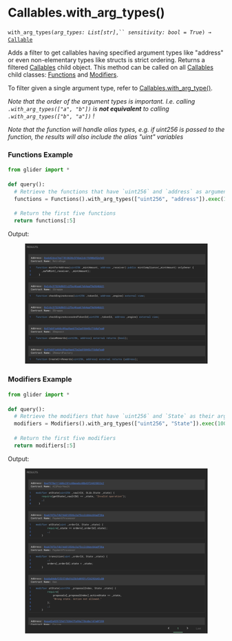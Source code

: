 # Callables.with\_arg\_types()

`with_arg_types(`_`arg_types: List[str]`_`,`` `_`sensitivity: bool = True`_`) →` [`Callable`](./)

Adds a filter to get callables having specified argument types like "address" or even non-elementary types like structs is strict ordering. Returns a filtered [Callables](./) child object. This method can be called on all [Callables](./) child classes: [Functions](functions/) and [Modifiers](modifiers/).

To filter given a single argument type, refer to [Callables.with\_arg\_type()](callables.with_arg_type.md).

_Note that the order of the argument types is important. I.e. calling `.with_arg_types(["a", "b"])` is **not equivalent** to calling `.with_arg_types(["b", "a"])` !_

_Note that the function will handle alias types, e.g. if uint256 is passed to the function, the results will also include the alias "uint" variables_

### Functions Example

```python
from glider import *

def query():
  # Retrieve the functions that have `uint256` and `address` as argument types
  functions = Functions().with_arg_types(["uint256", "address"]).exec(100)

  # Return the first five functions
  return functions[:5]
```

Output:

<figure><img src="../../.gitbook/assets/image (22).png" alt=""><figcaption></figcaption></figure>

### Modifiers Example

```python
from glider import *

def query():
  # Retrieve the modifiers that have `uint256` and `State` as their argument types
  modifiers = Modifiers().with_arg_types(["uint256", "State"]).exec(100)

  # Return the first five modifiers
  return modifiers[:5]
```

Output:

<figure><img src="../../.gitbook/assets/image (23).png" alt=""><figcaption></figcaption></figure>

